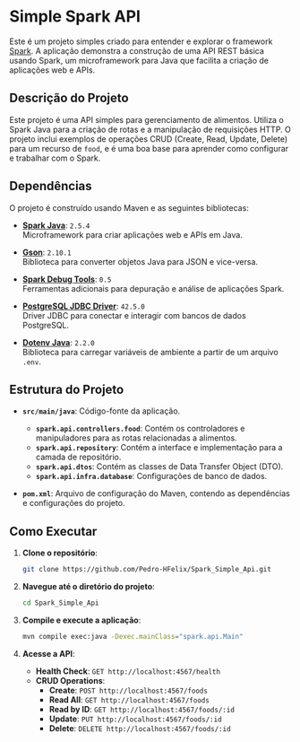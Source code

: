 # Simple Spark API

Este é um projeto simples criado para entender e explorar o framework [Spark](https://github.com/perwendel/spark). A aplicação demonstra a construção de uma API REST básica usando Spark, um microframework para Java que facilita a criação de aplicações web e APIs.

## Descrição do Projeto

Este projeto é uma API simples para gerenciamento de alimentos. Utiliza o Spark Java para a criação de rotas e a manipulação de requisições HTTP. O projeto inclui exemplos de operações CRUD (Create, Read, Update, Delete) para um recurso de `food`, e é uma boa base para aprender como configurar e trabalhar com o Spark.

## Dependências

O projeto é construído usando Maven e as seguintes bibliotecas:

- **[Spark Java](https://github.com/perwendel/spark)**: `2.5.4`  
  Microframework para criar aplicações web e APIs em Java.

- **[Gson](https://github.com/google/gson)**: `2.10.1`  
  Biblioteca para converter objetos Java para JSON e vice-versa.

- **[Spark Debug Tools](https://github.com/perwendel/spark-debug-tools)**: `0.5`  
  Ferramentas adicionais para depuração e análise de aplicações Spark.

- **[PostgreSQL JDBC Driver](https://jdbc.postgresql.org/)**: `42.5.0`  
  Driver JDBC para conectar e interagir com bancos de dados PostgreSQL.

- **[Dotenv Java](https://github.com/cdimascio/dotenv-java)**: `2.2.0`  
  Biblioteca para carregar variáveis de ambiente a partir de um arquivo `.env`.

## Estrutura do Projeto

- **`src/main/java`**: Código-fonte da aplicação.
  - **`spark.api.controllers.food`**: Contém os controladores e manipuladores para as rotas relacionadas a alimentos.
  - **`spark.api.repository`**: Contém a interface e implementação para a camada de repositório.
  - **`spark.api.dtos`**: Contém as classes de Data Transfer Object (DTO).
  - **`spark.api.infra.database`**: Configurações de banco de dados.

- **`pom.xml`**: Arquivo de configuração do Maven, contendo as dependências e configurações do projeto.

## Como Executar

1. **Clone o repositório**:
    ```sh
    git clone https://github.com/Pedro-HFelix/Spark_Simple_Api.git
    ```

2. **Navegue até o diretório do projeto**:
    ```sh
    cd Spark_Simple_Api
    ```

3. **Compile e execute a aplicação**:
    ```sh
    mvn compile exec:java -Dexec.mainClass="spark.api.Main"
    ```

4. **Acesse a API**:
    - **Health Check**: `GET http://localhost:4567/health`
    - **CRUD Operations**:
      - **Create**: `POST http://localhost:4567/foods`
      - **Read All**: `GET http://localhost:4567/foods`
      - **Read by ID**: `GET http://localhost:4567/foods/:id`
      - **Update**: `PUT http://localhost:4567/foods/:id`
      - **Delete**: `DELETE http://localhost:4567/foods/:id`
